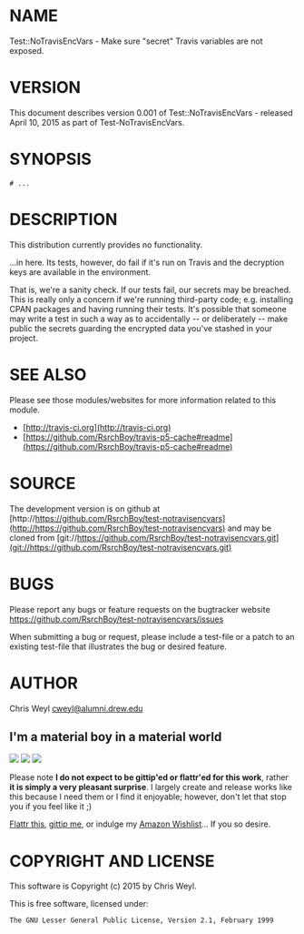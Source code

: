 # NAME

Test::NoTravisEncVars - Make sure "secret" Travis variables are not exposed.

# VERSION

This document describes version 0.001 of Test::NoTravisEncVars - released April 10, 2015 as part of Test-NoTravisEncVars.

# SYNOPSIS

    # ...

# DESCRIPTION

This distribution currently provides no functionality.

...in here.  Its tests, however, do fail if it's run on Travis and the
decryption keys are available in the environment.

That is, we're a sanity check.  If our tests fail, our secrets may be
breached.  This is really only a concern if we're running third-party code;
e.g. installing CPAN packages and having running their tests.  It's possible
that someone may write a test in such a way as to accidentally -- or
deliberately -- make public the secrets guarding the encrypted data you've
stashed in your project.

# SEE ALSO

Please see those modules/websites for more information related to this module.

- [http://travis-ci.org](http://travis-ci.org)
- [https://github.com/RsrchBoy/travis-p5-cache#readme](https://github.com/RsrchBoy/travis-p5-cache#readme)

# SOURCE

The development version is on github at [http://https://github.com/RsrchBoy/test-notravisencvars](http://https://github.com/RsrchBoy/test-notravisencvars)
and may be cloned from [git://https://github.com/RsrchBoy/test-notravisencvars.git](git://https://github.com/RsrchBoy/test-notravisencvars.git)

# BUGS

Please report any bugs or feature requests on the bugtracker website
https://github.com/RsrchBoy/test-notravisencvars/issues

When submitting a bug or request, please include a test-file or a
patch to an existing test-file that illustrates the bug or desired
feature.

# AUTHOR

Chris Weyl <cweyl@alumni.drew.edu>

## I'm a material boy in a material world

<div>
    <a href="https://www.gittip.com/RsrchBoy/"><img src="https://raw.githubusercontent.com/gittip/www.gittip.com/master/www/assets/%25version/logo.png" /></a>
    <a href="http://bit.ly/rsrchboys-wishlist"><img src="http://wps.io/wp-content/uploads/2014/05/amazon_wishlist.resized.png" /></a>
    <a href="https://flattr.com/submit/auto?user_id=RsrchBoy&url=https%3A%2F%2Fgithub.com%2FRsrchBoy%2Ftest-notravisencvars&title=RsrchBoy's%20CPAN%20Test-NoTravisEncVars&tags=%22RsrchBoy's%20Test-NoTravisEncVars%20in%20the%20CPAN%22"><img src="http://api.flattr.com/button/flattr-badge-large.png" /></a>
</div>

Please note **I do not expect to be gittip'ed or flattr'ed for this work**,
rather **it is simply a very pleasant surprise**. I largely create and release
works like this because I need them or I find it enjoyable; however, don't let
that stop you if you feel like it ;)

[Flattr this](https://flattr.com/submit/auto?user_id=RsrchBoy&url=https%3A%2F%2Fgithub.com%2FRsrchBoy%2Ftest-notravisencvars&title=RsrchBoy&#x27;s%20CPAN%20Test-NoTravisEncVars&tags=%22RsrchBoy&#x27;s%20Test-NoTravisEncVars%20in%20the%20CPAN%22),
[gittip me](https://www.gittip.com/RsrchBoy/), or indulge my
[Amazon Wishlist](http://bit.ly/rsrchboys-wishlist)...  If you so desire.

# COPYRIGHT AND LICENSE

This software is Copyright (c) 2015 by Chris Weyl.

This is free software, licensed under:

    The GNU Lesser General Public License, Version 2.1, February 1999
